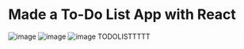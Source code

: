 # Made a To-Do List App with React

![image](https://github.com/Ishan-Pradhan/To-Do-List/assets/104976681/3c3348ee-c5b9-4653-a7fe-45b4f4281c08)
![image](https://github.com/Ishan-Pradhan/To-Do-List/assets/104976681/aad96155-9353-4256-9afa-44c25fd9f8c3)
![image](https://github.com/Ishan-Pradhan/To-Do-List/assets/104976681/fbfdd710-45c7-45a2-abb4-033b60dff4da)
TODOLISTTTTT
